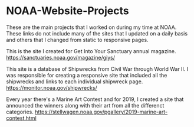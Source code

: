 # NOAA-Website-Projects
These are the main projects that I worked on during my time at NOAA. These links do not include many of the sites that I updated on a daily basis and others that I changed from static to responsive pages.

This is the site I created for Get Into Your Sanctuary annual magazine.
https://sanctuaries.noaa.gov/magazine/giys/

This site is a database of Shipwrecks from Civil War through World War II. I was responsible for creating a responsive site that included all the shipwrecks and links to each individual shipwreck page.  
https://monitor.noaa.gov/shipwrecks/

Every year there's a Marine Art Contest and for 2019, I created a site that announced the winners along with their art from all the differenct categories.
https://stellwagen.noaa.gov/pgallery/2019-marine-art-contest.html
